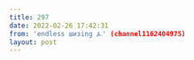 ```yaml
---
title: 297
date: 2022-02-26 17:42:31
from: 'endless шизing ⍼' (channel1162404975)
layout: post
---
```



